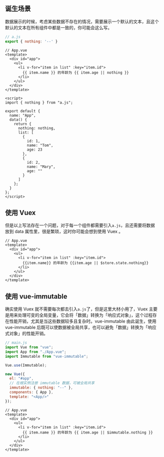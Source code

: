 ## 诞生场景

数据展示的时候，考虑某些数据不存在的情况，需要展示一个默认的文本，且这个默认的文本在所有组件中都是一致的，你可能会这么写。

```js
// a.js
export { nothing: '--' }
```

```vue
// App.vue
<template>
  <div id="app">
    <ul>
      <li v-for="item in list" :key="item.id">
        {{ item.name }} 的年龄为 {{ item.age || nothing }}
      </li>
    </ul>
  </div>
</template>

<script>
import { nothing } from "a.js";

export default {
  name: "App",
  data() {
    return {
      nothing: nothing,
      list: [
        {
          id: 1,
          name: "Tom",
          age: 23
        },
        {
          id: 2,
          name: "Mary",
          age: ""
        }
      ]
    };
  }
};
</script>
```

## 使用 Vuex
但是以上写法存在一个问题，对于每一个组件都需要引入`a.js`，且还需要将数据放到 data 属性里，很是繁琐，这时你可能会想到使用 Vuex
。

```
// App.vue
<template>
  <div id="app">
    <ul>
      <li v-for="item in list" :key="item.id">
        {{item.name}} 的年龄为 {{item.age || $store.state.nothing}}
      </li>
    </ul>
  </div>
</template>
```

## 使用 vue-immutable
确实使用 Vuex 就不需要每次都去引入`a.js`了，但是这里大材小用了，Vuex 主要是用来处理可变的全局变量，它会将「数据」转换为「响应式对象」，这个过程存在性能开销，尤其是当这些数据较多且复杂时。vue-immutable 由此诞生，使用 vue-immutable 后既可以使数据被全局共享，也可以避免「数据」转换为「响应式对象」的性能开销。

```js
// main.js
import Vue from "vue";
import App from "./App.vue";
import Immutable from "vue-immutable";

Vue.use(Immutable);

new Vue({
  el: "#app",
  // 在根实例注册 immutable 数据，可被全局共享
  immutable: { nothing: "--" },
  components: { App },
  template: "<App/>"
});
```

```vue
// App.vue
<template>
  <div id="app">
    <ul>
      <li v-for="item in list" :key="item.id">
        {{ item.name }} 的年龄为 {{ item.age || $immutable.nothing }}
      </li>
    </ul>
  </div>
</template>
```
